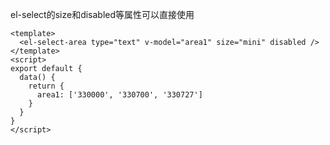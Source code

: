 el-select的size和disabled等属性可以直接使用

```vue
<template>
  <el-select-area type="text" v-model="area1" size="mini" disabled />
</template>
<script>
export default {
  data() {
    return {
      area1: ['330000', '330700', '330727']
    }
  }
}
</script>
```
